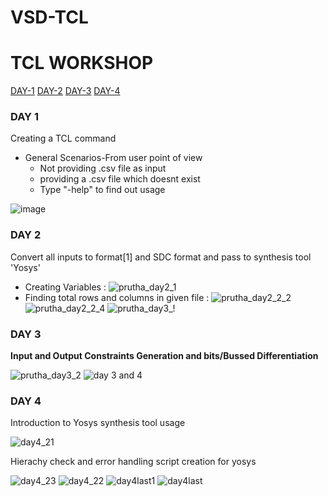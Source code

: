 # VSD-TCL
# TCL WORKSHOP

[DAY-1](#DAY-1)
[DAY-2](#DAY-2)
[DAY-3](#DAY-3)
[DAY-4](#DAY-4)


### DAY 1
Creating a TCL command
+ General Scenarios-From user point of view
  - Not providing .csv file as input
  - providing a .csv file which doesnt exist
  - Type "-help" to find out usage
  
![image](https://github.com/PruthaVernekar/VSD-TCL/assets/89785844/8d2619ff-6e42-43e1-9a4c-8b427da15875)

### DAY 2
Convert all inputs to format[1] and SDC format and pass to synthesis tool 'Yosys' 
- Creating Variables :
![prutha_day2_1](https://github.com/PruthaVernekar/VSD-TCL/assets/89785844/f10ada53-108b-49b1-8374-360d083c1282)
- Finding total rows and columns in given file :
![prutha_day2_2_2](https://github.com/PruthaVernekar/VSD-TCL/assets/89785844/0c3648d2-72ef-40de-8780-f29adf834f3b)
![prutha_day2_2_4](https://github.com/PruthaVernekar/VSD-TCL/assets/89785844/b80f1a3f-050f-4eb6-a818-b8bab5bc6f43)
![prutha_day3_!](https://github.com/PruthaVernekar/VSD-TCL/assets/89785844/b92d5d30-7b16-41d6-bc3d-8563cb4cb73d)

### DAY 3
**Input and Output Constraints Generation and bits/Bussed Differentiation**

![prutha_day3_2](https://github.com/PruthaVernekar/VSD-TCL/assets/89785844/ac057d49-58eb-4e43-8085-b6b4604b2134)
![day 3 and 4](https://github.com/PruthaVernekar/VSD-TCL/assets/89785844/b1993486-94a8-4732-89c8-969d45bf8166)

### DAY 4
Introduction to Yosys synthesis tool usage

![day4_21](https://github.com/PruthaVernekar/VSD-TCL/assets/89785844/0572cded-4702-491b-a416-e9650c83b38d)

Hierachy check and error handling script creation for yosys

![day4_23](https://github.com/PruthaVernekar/VSD-TCL/assets/89785844/e82b565d-56ee-48d2-a4cc-636997d605c7)
![day4_22](https://github.com/PruthaVernekar/VSD-TCL/assets/89785844/e9c4e6b7-225c-4698-a078-db703a7335c8)
![day4last1](https://github.com/PruthaVernekar/VSD-TCL/assets/89785844/f72950ec-6651-4f1d-88ff-91e40431486d)
![day4last](https://github.com/PruthaVernekar/VSD-TCL/assets/89785844/d50d51c4-0db1-4e8d-bfd5-2b5bdfd4d556)











